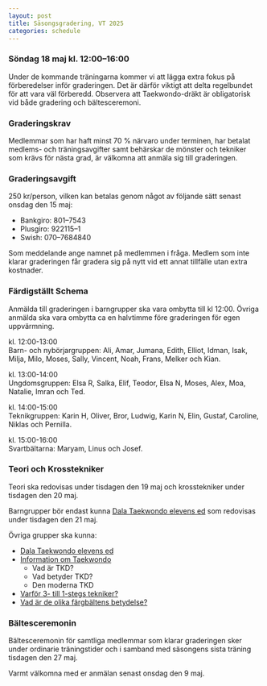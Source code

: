 ```yaml
---
layout: post
title: Säsongsgradering, VT 2025
categories: schedule
---
```


### Söndag 18 maj kl. 12:00–16:00

Under de kommande träningarna kommer vi att lägga extra fokus på förberedelser inför graderingen. Det är därför viktigt att delta regelbundet för att vara väl förberedd.
Observera att Taekwondo-dräkt är obligatorisk vid både gradering och bältesceremoni.

### Graderingskrav

Medlemmar som har haft minst 70 % närvaro under terminen, har betalat medlems- och träningsavgifter samt behärskar de mönster och tekniker som krävs för nästa grad, är välkomna att anmäla sig till graderingen.

### Graderingsavgift

250 kr/person, vilken kan betalas genom något av följande sätt senast onsdag den 15 maj:

- Bankgiro: 801–7543
- Plusgiro: 922115–1
- Swish: 070–7684840

Som meddelande ange namnet på medlemmen i fråga. Medlem som inte klarar graderingen får gradera sig på nytt vid ett annat tillfälle utan extra kostnader.

### Färdigställt Schema

Anmälda till graderingen i barngrupper ska vara ombytta till kl 12:00. Övriga anmälda ska vara ombytta ca en halvtimme före graderingen för egen uppvärmning.

kl. 12:00-13:00  
Barn- och nybörjargruppen: Ali, Amar, Jumana, Edith, Elliot, Idman, Isak, Milja, Milo, Moses, Sally, Vincent, Noah, Frans, Melker och Kian.

kl. 13:00-14:00  
Ungdomsgruppen: Elsa R, Salka, Elif, Teodor, Elsa N, Moses, Alex, Moa, Natalie, Imran och Ted.

kl. 14:00-15:00  
Teknikgruppen: Karin H, Oliver, Bror, Ludwig, Karin N, Elin, Gustaf, Caroline, Niklas och Pernilla.

kl. 15:00-16:00  
Svartbältarna: Maryam, Linus och Josef.

### Teori och Krosstekniker

Teori ska redovisas under tisdagen den 19 maj och krosstekniker under tisdagen den 20 maj.

Barngrupper bör endast kunna [Dala Taekwondo elevens ed](/taekwondo#klubbens-ed) som redovisas under tisdagen den 21 maj.

Övriga grupper ska kunna:

- [Dala Taekwondo elevens ed](/taekwondo#klubbens-ed)
- [Information om Taekwondo](/taekwondo#taekwondo)
  - Vad är TKD?
  - Vad betyder TKD?
  - Den moderna TKD
- [Varför 3- till 1-stegs tekniker?](/taekwondo#stegstekniker)
- [Vad är de olika färgbältens betydelse?](/taekwondo#baltesfarger)

### Bältesceremonin

Bältesceremonin för samtliga medlemmar som klarar graderingen sker under ordinarie träningstider och i samband med säsongens sista träning tisdagen den 27 maj.

Varmt välkomna med er anmälan senast onsdag den 9 maj.
